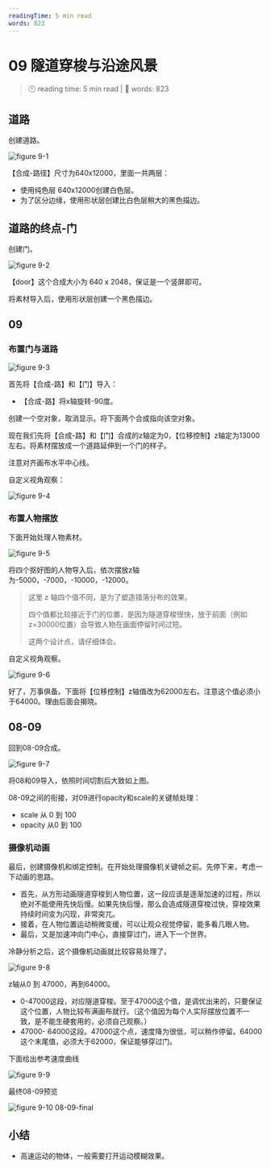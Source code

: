 ```yaml
---
readingTime: 5 min read
words: 823
---
```

# 09 隧道穿梭与沿途风景
<!-- READING-TIME:START -->
>  🕛 reading time: 5 min read | 🔖 words: 823
<!-- READING-TIME:END -->

## 道路

创建道路。

![figure 9-1](../assets/figure-9-1.png)

【合成-路径】尺寸为640x12000，里面一共两层：

- 使用纯色层 640x12000创建白色层。
- 为了区分边缘，使用形状层创建比白色层稍大的黑色描边。

## 道路的终点-门

创建门。

![figure 9-2](../assets/figure-9-2.png)

【door】这个合成大小为 640 x 2048，保证是一个竖屏即可。

将素材导入后，使用形状层创建一个黑色描边。

## 09

### 布置门与道路

![figure 9-3](../assets/figure-9-3.png)

首先将【合成-路】和【门】导入：

- 【合成-路】将x轴旋转-90度。

创建一个空对象，取消显示。将下面两个合成指向该空对象。

现在我们先将【合成-路】和【门】合成的z轴定为0，【位移控制】z轴定为13000左右。将素材摆放成一个道路延伸到一个门的样子。

注意对齐画布水平中心线。

自定义视角观察：

![figure 9-4](../assets/figure-9-4.png)

### 布置人物摆放

下面开始处理人物素材。

![figure 9-5](../assets/figure-9-5.png)

将四个抠好图的人物导入后，依次摆放z轴为-5000，-7000，-10000，-12000。

> 这里 z 轴四个值不同，是为了塑造错落分布的效果。
>
> 四个值都比较接近于门的位置，是因为隧道穿梭很快，放于前面（例如z=30000位置）会导致人物在画面停留时间过短。
>
> 这两个设计点，请仔细体会。

自定义视角观察。

![figure 9-6](../assets/figure-9-6.png)

好了，万事俱备。下面将【位移控制】z轴值改为62000左右。注意这个值必须小于64000。理由后面会揭晓。

## 08-09

回到08-09合成。

![figure 9-7](../assets/figure-9-7.png)

将08和09导入，依照时间切割后大致如上图。

08-09之间的衔接，对09进行opacity和scale的关键帧处理：

- scale 从 0 到 100
- opacity 从0 到 100

### 摄像机动画

最后，创建摄像机和绑定控制。在开始处理摄像机关键帧之前。先停下来，考虑一下动画的思路。

- 首先，从方形动画隧道穿梭到人物位置，这一段应该是逐渐加速的过程，所以绝对不能使用先快后慢。如果先快后慢，那么会造成隧道穿梭过快，穿梭效果持续时间变为闪现，非常突兀。
- 接着，在人物位置运动稍微变缓，可以让观众视觉停留，能多看几眼人物。
- 最后，又是加速冲向门中心，直接穿过门，进入下一个世界。

冷静分析之后，这个摄像机动画就比较容易处理了。

![figure 9-8](../assets/figure-9-8.png)

z轴从0 到 47000，再到64000。

- 0-47000这段，对应隧道穿梭。至于47000这个值，是调优出来的，只要保证这个位置，人物比较布满画布就行。（这个值因为每个人实际摆放位置不一致，是不能生硬套用的，必须自己观察。）
- 47000- 64000这段。47000这个点，速度降为很低，可以稍作停留。64000这个末尾值，必须大于62000，保证能够穿过门。

下面给出参考速度曲线

![figure 9-9](../assets/figure-9-9.png)

最终08-09预览

![figure 9-10 08-09-final](../assets/figure-9-10.gif)

## 小结

- 高速运动的物体，一般需要打开运动模糊效果。

